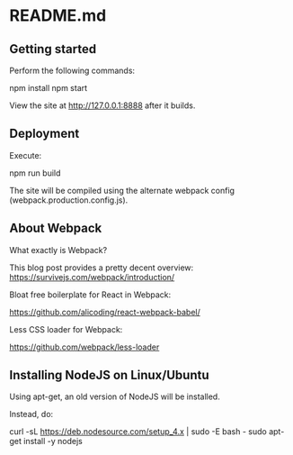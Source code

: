 # README.md

## Getting started

Perform the following commands:

  npm install
  npm start

View the site at http://127.0.0.1:8888 after it builds.

## Deployment

Execute:

  npm run build

The site will be compiled using the alternate webpack config (webpack.production.config.js).


## About Webpack

What exactly is Webpack?
  
  This blog post provides a pretty decent overview:
  https://survivejs.com/webpack/introduction/

Bloat free boilerplate for React in Webpack:

  https://github.com/alicoding/react-webpack-babel/

Less CSS loader for Webpack:

  https://github.com/webpack/less-loader

## Installing NodeJS on Linux/Ubuntu

Using apt-get, an old version of NodeJS will be installed.

Instead, do:

  curl -sL https://deb.nodesource.com/setup_4.x | sudo -E bash -
  sudo apt-get install -y nodejs


